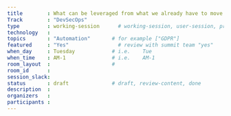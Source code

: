 ```yaml
---
title        : What can be leveraged from what we already have to move from devops to devsecops + What is missing + What will be priority 
Track        : "DevSecOps"
type         : working-session      # working-session, user-session, product-session
technology   :
topics       : "Automation"       # for example ["GDPR"]
featured     : "Yes"                # review with summit team "yes"
when_day     : Tuesday            # i.e.    Tue
when_time    : AM-1               # i.e.    AM-1
room_layout  :                    #
room_id      :
session_slack: 
status       : draft              # draft, review-content, done
description  :
organizers   :
participants :
---
```



<!--(add intro)

## Enable practitioners to

(...)

## ASVS is there but how do you implement it

(...)

## How to scale 

(...)

## References

(...)


## Previous-->
